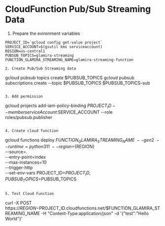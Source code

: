 # CloudFunction Pub/Sub Streaming Data

1. Prepare the evironment variables
```
PROJECT_ID=`gcloud config get-value project`
SERVICE_ACCOUNT=$(gsutil kms serviceaccount)
REGION=us-central1
PUBSUB_TOPICS=glamira-streaming
FUNCTION_GLAMIRA_STREAMING_NAME=glamira-streaming-function

2. Create Pub/Sub Streaming data
```
gcloud pubsub topics create $PUBSUB_TOPICS
gcloud pubsub subscriptions create --topic $PUBSUB_TOPICS $PUBSUB_TOPICS-sub
```

3. Add permission
```
gcloud projects add-iam-policy-binding $PROJECT_ID --member serviceAccount:$SERVICE_ACCOUNT --role roles/pubsub.publisher
```

4. Create cloud function
```
gcloud functions deploy ${FUNCTION_GLAMIRA_STREAMING_NAME} \
--gen2 \
--runtime=python311 \
--region=${REGION} \
--source=. \
--entry-point=index \
--max-instances=10 \
--trigger-http \
--set-env-vars PROJECT_ID=$PROJECT_ID,PUBSUB_TOPICS=$PUBSUB_TOPICS
```

5. Test Cloud Function
```
curl -X POST https://$REGION-$PROJECT_ID.cloudfunctions.net/$FUNCTION_GLAMIRA_STREAMING_NAME -H "Content-Type:application/json" -d '{"test":"Hello World"}'
```